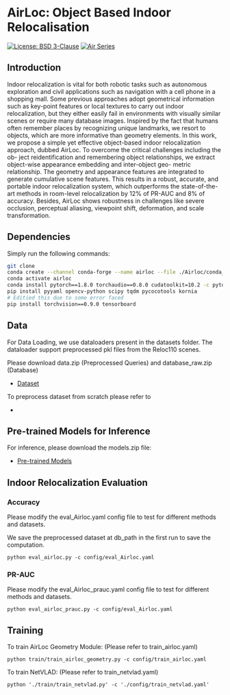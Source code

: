 # AirLoc: Object Based Indoor Relocalisation

[![License: BSD 3-Clause](https://img.shields.io/badge/License-BSD%203--Clause-yellow.svg)](./LICENSE)
[![Air Series](https://img.shields.io/badge/collection-Air%20Series-b31b1b)](https://chenwang.site/airseries/)

## Introduction

Indoor relocalization is vital for both robotic tasks such as autonomous exploration and civil applications such as navigation with a cell phone in a shopping mall. Some previous approaches adopt geometrical information such as key-point features or local textures to carry out indoor relocalization, but they either easily fail in environments with visually similar scenes or require many database images. Inspired by the fact that humans often remember places by recognizing unique landmarks, we resort to objects, which are more informative than geometry elements. In this work, we propose a simple yet effective object-based indoor relocalization approach, dubbed AirLoc. To overcome the critical challenges including the ob- ject reidentification and remembering object relationships, we extract object-wise appearance embedding and inter-object geo- metric relationship. The geometry and appearance features are integrated to generate cumulative scene features. This results in a robust, accurate, and portable indoor relocalization system, which outperforms the state-of-the-art methods in room-level relocalization by 12% of PR-AUC and 8% of accuracy. Besides, AirLoc shows robustness in challenges like severe occlusion, perceptual aliasing, viewpoint shift, deformation, and scale transformation.


## Dependencies

Simply run the following commands:

```bash
git clone 
conda create --channel conda-forge --name airloc --file ./Airloc/conda_requirements.txt
conda activate airloc
conda install pytorch==1.8.0 torchaudio==0.8.0 cudatoolkit=10.2 -c pytorch
pip install pyyaml opencv-python scipy tqdm pycocotools kornia
# Editied this due to some error faced
pip install torchvision==0.9.0 tensorboard

```

## Data

For Data Loading, we use dataloaders present in the datasets folder. The dataloader support preprocessed pkl files from the Reloc110 scenes.

Please download data.zip (Preprocessed Queries) and database_raw.zip (Database)
* [Dataset](https://drive.google.com/drive/folders/1n2wz_bigMcM5l9K29bskMd1qhR2VLarH?usp=sharing)

To preprocess dataset from scratch please refer to 
* [](https://github.com/aryanmangal769/AirLoc-Object-Based-Inddor-Relocalization/blob/main/datasets/readme.md)

## Pre-trained Models for Inference

For inference, please download the models.zip file:

* [Pre-trained Models](https://drive.google.com/drive/folders/1n2wz_bigMcM5l9K29bskMd1qhR2VLarH?usp=sharing)

## Indoor Relocalization Evaluation

### Accuracy
Please modify the eval_Airloc.yaml config file to test for different methods and datasets.

We save the preprocessed dataset at db_path in the first run to save the computation. 
```
python eval_airloc.py -c config/eval_Airloc.yaml
```

### PR-AUC
Please modify the eval_Airloc_prauc.yaml config file to test for different methods and datasets.

```
python eval_airloc_prauc.py -c config/eval_Airloc.yaml
```

## Training
To train AirLoc Geometry Module: (Please refer to train_airloc.yaml)

```
python train/train_airloc_geometry.py -c config/train_airloc.yaml
```

To train NetVLAD: (Please refer to train_netvlad.yaml)

```
python './train/train_netvlad.py' -c './config/train_netvlad.yaml'
```


